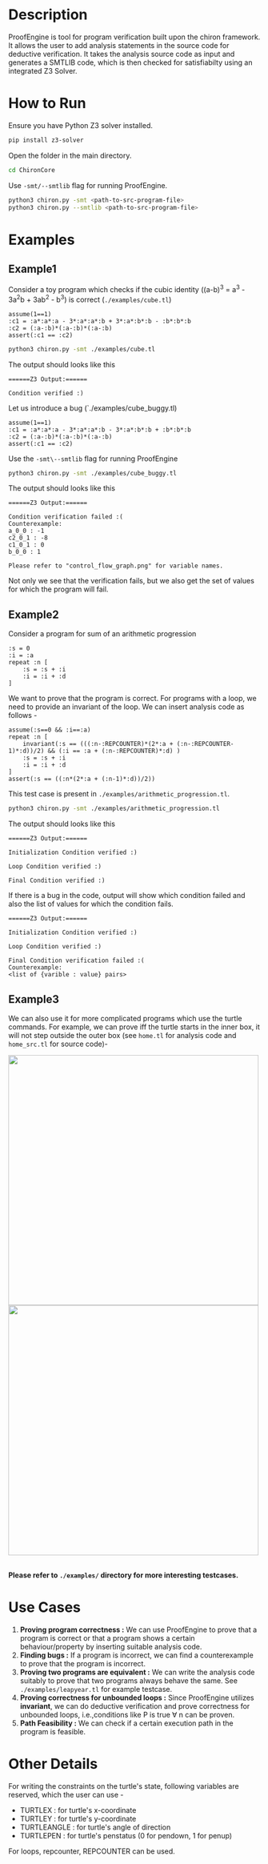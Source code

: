 # Description
ProofEngine is tool for program verification built upon the chiron framework. It allows the user to add analysis statements in the source code for deductive verification. It takes the analysis source code as input and generates a SMTLIB code, which is then checked for satisfiabilty using an integrated Z3 Solver. 

# How to Run
Ensure you have Python Z3 solver installed.

```bash
pip install z3-solver 
```
Open the folder in the main directory. 
```bash
cd ChironCore
```
Use `-smt/--smtlib` flag for running ProofEngine.
```bash
python3 chiron.py -smt <path-to-src-program-file> 
python3 chiron.py --smtlib <path-to-src-program-file>
```

# Examples
## Example1
Consider a toy program which checks if the cubic identity \((a-b)<sup>3</sup> = a<sup>3</sup> - 3a<sup>2</sup>b + 3ab<sup>2</sup> - b<sup>3</sup>\) is correct (`./examples/cube.tl`)

```
assume(1==1)
:c1 = :a*:a*:a - 3*:a*:a*:b + 3*:a*:b*:b - :b*:b*:b
:c2 = (:a-:b)*(:a-:b)*(:a-:b)
assert(:c1 == :c2)
```


```bash
python3 chiron.py -smt ./examples/cube.tl
```
The output should looks like this
```stdout
======Z3 Output:======

Condition verified :)
```

Let us introduce a bug (`./examples/cube_buggy.tl)
```
assume(1==1)
:c1 = :a*:a*:a - 3*:a*:a*:b - 3*:a*:b*:b + :b*:b*:b
:c2 = (:a-:b)*(:a-:b)*(:a-:b)
assert(:c1 == :c2)
```

Use the `-smt\--smtlib` flag for running ProofEngine

```bash
python3 chiron.py -smt ./examples/cube_buggy.tl
```
The output should looks like this
```stdout
======Z3 Output:======

Condition verification failed :(
Counterexample:
a_0_0 : -1
c2_0_1 : -8
c1_0_1 : 0
b_0_0 : 1

Please refer to "control_flow_graph.png" for variable names.
```
Not only we see that the verification fails, but we also get the set of values for which the program will fail.

## Example2
Consider a program for sum of an arithmetic progression 
```
:s = 0
:i = :a
repeat :n [
    :s = :s + :i
    :i = :i + :d
]
```
We want to prove that the program is correct. For programs with a loop, we need to provide an invariant of the loop. We can insert analysis code as follows -
```
assume(:s==0 && :i==:a)
repeat :n [
    invariant(:s == (((:n-:REPCOUNTER)*(2*:a + (:n-:REPCOUNTER-1)*:d))/2) && (:i == :a + (:n-:REPCOUNTER)*:d) )
    :s = :s + :i
    :i = :i + :d
]
assert(:s == ((:n*(2*:a + (:n-1)*:d))/2))
``` 
This test case is present in `./examples/arithmetic_progression.tl`.

```bash
python3 chiron.py -smt ./examples/arithmetic_progression.tl
```
The output should looks like this
```stdout
======Z3 Output:======

Initialization Condition verified :)

Loop Condition verified :)

Final Condition verified :)
```
If there is a bug in the code, output will show which condition failed and also the list of values for which the condition fails.
```stdout
======Z3 Output:======

Initialization Condition verified :)

Loop Condition verified :)

Final Condition verification failed :(
Counterexample:
<list of {varible : value} pairs>
```

## Example3
We can also use it for more complicated programs which use the turtle commands. For example, we can prove iff the turtle starts in the inner box, it will not step outside the outer box (see `home.tl` for analysis code and `home_src.tl` for source code)-

<div style="width: 500px; height: 500px; overflow: hidden;">
  <img src="./examples/run_images/home_in.png" 
       style="width: 100%; height: 100%; object-fit: cover; object-position: center;">
</div>

<div style="width: 500px; height: 500px; overflow: hidden;">
  <img src="./examples/run_images/home_out.png" 
       style="width: 100%; height: 100%; object-fit: cover; object-position: center;">
</div>

<br>

**Please refer to `./examples/` directory for more interesting testcases.**

# Use Cases
1. **Proving program correctness :** We can use ProofEngine to prove that a program is correct or that a program shows a certain behaviour/property by inserting suitable analysis code.
2. **Finding bugs :** If a program is incorrect, we can find a counterexample to prove that the program is incorrect.
3. **Proving two programs are equivalent :** We can write the analysis code suitably to prove that two programs always behave the same. See `./examples/leapyear.tl` for example testcase.
4. **Proving correctness for unbounded loops :** Since ProofEngine utilizes __invariant__, we can do deductive verification and prove correctness for unbounded loops, i.e.,conditions like P is true &forall; n can be proven.
5. **Path Feasibility :** We can check if a certain execution path in the program is feasible.

# Other Details
For writing the constraints on the turtle's state, following variables are reserved, which the user can use - 

- TURTLEX : for turtle's x-coordinate
- TURTLEY : for turtle's y-coordinate
- TURTLEANGLE : for turtle's angle of direction
- TURTLEPEN : for turtle's penstatus (0 for pendown, 1 for penup)

For loops, repcounter, REPCOUNTER can be used.


